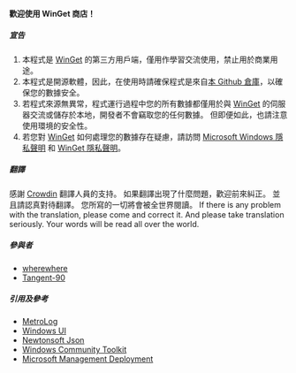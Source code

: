 #### 歡迎使用 WinGet 商店！

##### 宣告

1. 本程式是 [WinGet](https://github.com/microsoft/winget-cli) 的第三方用戶端，僅用作學習交流使用，禁止用於商業用途。
2. 本程式是開源軟體，因此，在使用時請確保程式是來自[本 Github 倉庫](https://github.com/wherewhere/WinGet-Store)，以確保您的數據安全。
3. 若程式來源無異常，程式運行過程中您的所有數據都僅用於與 [WinGet](https://github.com/microsoft/winget-cli) 的伺服器交流或儲存於本地，開發者不會竊取您的任何數據。 但即便如此，也請注意使用環境的安全性。
4. 若您對 [WinGet](https://github.com/microsoft/winget-cli) 如何處理您的數據存在疑慮，請訪問 [Microsoft Windows 隱私聲明](https://support.microsoft.com/help/4468236/diagnostics-feedback-and-privacy-in-windows-10-microsoft-privacy) 和 [WinGet 隱私聲明](https://github.com/microsoft/winget-cli/blob/master/PRIVACY.md)。

##### 翻譯

感謝 [Crowdin](https://crowdin.com/project/winget-store "Crowdin") 翻譯人員的支持。 如果翻譯出現了什麼問題，歡迎前來糾正。 並且請認真對待翻譯。 您所寫的一切將會被全世界閱讀。 If there is any problem with the translation, please come and correct it. And please take translation seriously. Your words will be read all over the world.

##### 參與者

- [wherewhere](https://github.com/wherewhere)
- [Tangent-90](https://github.com/Tangent-90)

##### 引用及參考

- [MetroLog](https://github.com/novotnyllc/MetroLog "MetroLog")
- [Windows UI](https://github.com/microsoft/microsoft-ui-xaml "Windows UI")
- [Newtonsoft Json](https://www.newtonsoft.com/json "Newtonsoft Json")
- [Windows Community Toolkit](https://github.com/CommunityToolkit/WindowsCommunityToolkit "Windows Community Toolkit")
- [Microsoft Management Deployment](https://github.com/microsoft/winget-cli "Microsoft Management Deployment")